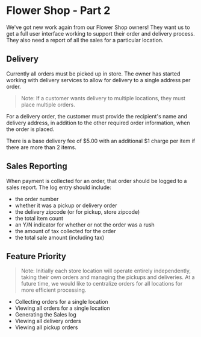 # Flower Shop - Part 2

We've got new work again from our Flower Shop owners! They want us to get a full user interface working 
to support their order and delivery process. They also need a report of all the sales for a particular location.


## Delivery

Currently all orders must be picked up in store. The owner has started working with delivery services 
to allow for delivery to a single address per order.
> Note: If a customer wants delivery to multiple locations, they must place multiple orders.

For a delivery order, the customer must provide the recipient's name and delivery address, in addition 
to the other required order information, when the order is placed.

There is a base delivery fee of $5.00 with an additional $1 charge per item if there are more than 2 items.

## Sales Reporting

When payment is collected for an order, that order should be logged to a sales report. The log entry should include:
- the order number
- whether it was a pickup or delivery order
- the delivery zipcode (or for pickup, store zipcode)
- the total item count
- an Y/N indicator for whether or not the order was a rush
- the amount of tax collected for the order
- the total sale amount (including tax)

## Feature Priority

> Note: Initially each store location will operate entirely independently, taking their 
> own orders and managing the pickups and deliveries. At a future time, we would like 
> to centralize orders for all locations for more efficient processing.

- Collecting orders for a single location
- Viewing all orders for a single location
- Generating the Sales log
- Viewing all delivery orders
- Viewing all pickup orders




